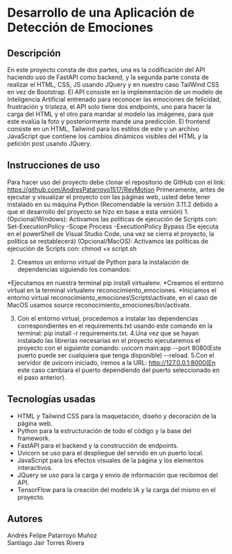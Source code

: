 # Desarrollo de una Aplicación de Detección de Emociones
## Descripción
En este proyecto consta de dos partes, una es la codificación del API haciendo uso de FastAPI como backend, y la segunda parte consta de realizar el HTML, CSS, JS usando JQuery y en nuestro caso TailWind CSS en vez de Bootstrap.
El API consiste en la implementación de un modelo de Inteligencia Artificial entrenado para reconocer las emociones de felicidad, frustración y tristeza, el API solo tiene dos endpoints, uno para hacer la carga del HTML y el otro para mandar al modelo las imágenes, para que este evalúa la foto y posteriormente mande una predicción.
El frontend consiste en un HTML, Tailwind para los estilos de este y un archivo JavaScript que contiene los cambios dinámicos visibles del HTML y la petición post usando JQuery.

## Instrucciones de uso
Para hacer uso del proyecto debe clonar el repositorio de GitHub con el link: https://github.com/AndresPatarroyo1517/RevMotion
Primeramente, antes de ejecutar y visualizar el proyecto con las páginas web, usted debe tener instalado en su máquina Python (Recomendable la versión 3.11.2 debido a que el desarrollo del proyecto se hizo en base a esta versión)
1.
   (Opcional/Windows): Activamos las políticas de ejecución de Scripts con: Set-ExecutionPolicy -Scope Process -ExecutionPolicy Bypass (Se ejecuta en el powerShell de Visual Studio Code, una vez se cierra el proyecto, la política se restablecerá)
   (Opcional/MacOS): Activamos las políticas de ejecución de Scripts con: chmod +x script.sh 

2. Creamos un entorno virtual de Python para la instalación de dependencias siguiendo los comandos:

  *Ejecutamos en nuestra terminal pip install virtualenv.
  *Creamos el entorno virtual en la terminal virtualenv reconocimiento_emociones.
  *Iniciamos el entorno virtual reconocimiento_emociones\Scripts\activate, en el caso de MacOS usamos source reconocimiento_emociones/bin/activate.
  
3. Con el entorno virtual, procedemos a instalar las dependencias correspondientes en el requirements.txt usando este comando en la terminal: pip install -r requirements.txt.
4.Una vez que se hayan instalado las librerías necesarias en el proyecto ejecutaremos el proyecto con el siguiente comando: uvicorn main:app --port 8080(Este puerto puede ser cualquiera que tenga disponible) --reload.
5.Con el servidor de uvicorn iniciado, iremos a la URL: http://127.0.0.1:8000(En este caso cambiara el puerto dependiendo del puerto seleccionado en el paso anterior).

## Tecnologías usadas
* HTML y Tailwind CSS para la maquetación, diseño y decoración de la página web.
* Python para la estructuración de todo el código y la base del framework.
* FastAPI para el backend y la construcción de endpoints.
* Uvicorn se uso para el despliegue del servido en un puerto local.
* JavaScript para los efectos visuales de la página y los elementos interactivos.
* JQuery se uso para la carga y envio de información que recibimos del API.
* TensorFlow para la creación del modelo IA y la carga del mismo en el proyecto.

## Autores
Andrés Felipe Patarroyo Muñoz  
Santiago Jair Torres Rivera

